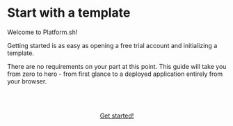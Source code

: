 # Start with a template

Welcome to Platform.sh! 

Getting started is as easy as opening a free trial account and initializing a template. 

There are no requirements on your part at this point. This guide will take you from zero to hero - from first glance to a deployed application entirely from your browser. 

<html>
<head>
<link rel="stylesheet" href="/styles/styles.css">
</head>
<body>

<br/><br/>

<center>

<a href="/gettingstarted/template/free-trial.html" class="buttongen small">Get started!</a>

</center>

<br/><br/>

</body>
</html>



